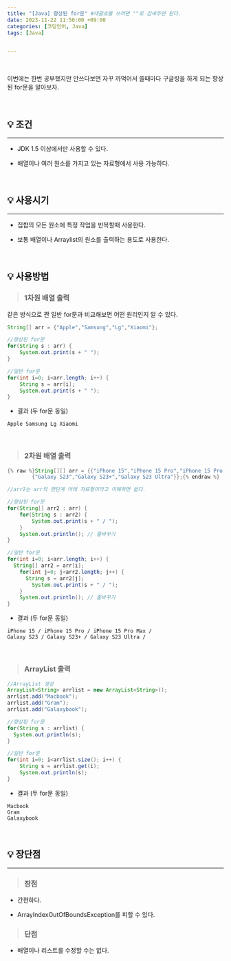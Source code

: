 ```yaml
---
title: "[Java] 향상된 for문" #대괄호를 쓰려면 ""로 감싸주면 된다.
date: 2023-11-22 11:50:00 +09:00
categories: [코딩언어, Java]
tags: [Java]


---
```


<br/>

이번에는 한번 공부했지만 안쓰다보면 자꾸 까먹어서 쓸때마다 구글링을 하게 되는 향상된 for문을 알아보자.

<br/>

## 💡 조건

---

- JDK 1.5 이상에서만 사용할 수 있다.

- 배열이나 여러 원소를 가지고 있는 자료형에서 사용 가능하다.

<br/>

## 💡 사용시기

---

- 집합의 모든 원소에 특정 작업을 반복할때 사용한다.

- 보통 배열이나 Arraylist의 원소를 출력하는 용도로 사용한다.

<br/>

## 💡 사용방법



> ### **1차원 배열 출력**

같은 방식으로 짠 일반 for문과 비교해보면 어떤 원리인지 알 수 있다.

```java
String[] arr = {"Apple","Samsung","Lg","Xiaomi"};

//향상된 for문
for(String s : arr) {
    System.out.print(s + " ");
}

//일반 for문
for(int i=0; i<arr.length; i++) {
    String s = arr[i];
    System.out.print(s + " ");
}
```

- 결과 (두 for문 동일)

```
Apple Samsung Lg Xiaomi
```

<br/>

> ### **2차원 배열 출력**

```java
{% raw %}String[][] arr = {{"iPhone 15","iPhone 15 Pro","iPhone 15 Pro Max"},
        {"Galaxy S23","Galaxy S23+","Galaxy S23 Ultra"}};{% endraw %}

//arr2는 arr의 한단계 아래 자료형이라고 이해하면 쉽다.

//향상된 for문
for(String[] arr2 : arr) {
    for(String s : arr2) {
        System.out.print(s + " / ");
    }
    System.out.println(); // 줄바꾸기
}

//일반 for문
for(int i=0; i<arr.length; i++) {
  String[] arr2 = arr[i];
    for(int j=0; j<arr2.length; j++) {
      String s = arr2[j];
        System.out.print(s + " / ");
    }
    System.out.println(); // 줄바꾸기
}
```

- 결과 (두 for문 동일)

```
iPhone 15 / iPhone 15 Pro / iPhone 15 Pro Max / 
Galaxy S23 / Galaxy S23+ / Galaxy S23 Ultra / 
```

<br/>

> ### ArrayList 출력

```java
//ArrayList 생성
ArrayList<String> arrlist = new ArrayList<String>();
arrlist.add("Macbook");
arrlist.add("Gram");
arrlist.add("Galaxybook");

//향상된 for문
for(String s : arrlist) {
  System.out.println(s);
}

//일반 for문
for(int i=0; i<arrlist.size(); i++) {
    String s = arrlist.get(i);
    System.out.println(s);
}
```

- 결과 (두 for문 동일)

```
Macbook
Gram
Galaxybook
```



<br/>

## 💡 장단점

---

> ### **장점**

- 간편하다.

- ArrayIndexOutOfBoundsException를 피할 수 있다.

  

> ### **단점**

- 배열이나 리스트를 수정할 수는 없다.

